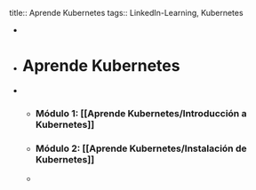 title:: Aprende Kubernetes
tags:: LinkedIn-Learning, Kubernetes

-
- # Aprende Kubernetes
-
	- ### Módulo 1: [[Aprende Kubernetes/Introducción a Kubernetes]]
	- ### Módulo 2: [[Aprende Kubernetes/Instalación de Kubernetes]]
	-